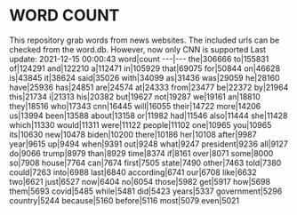 # WORD COUNT
This repository grab words from news websites. The included urls can be checked from the word.db.
However, now only CNN is supported
Last update: 2021-12-15 00:00:43
word|count
---|---
the|306666
to|155831
of|124291
and|122210
a|112471
in|105929
that|69075
for|50844
on|46628
is|43845
it|38624
said|35026
with|34099
as|31436
was|29059
he|28160
have|25936
has|24851
are|24574
at|24333
from|23477
be|22372
by|21964
this|21734
i|21313
his|20382
but|19627
not|19287
we|19161
an|18810
they|18516
who|17343
cnn|16445
will|16055
their|14722
more|14206
us|13994
been|13588
about|13158
or|11982
had|11546
also|11444
she|11428
which|11330
would|11311
were|11122
people|11102
one|10965
you|10965
its|10630
new|10478
biden|10200
there|10186
her|10108
after|9987
year|9615
up|9494
when|9391
out|9248
what|9247
president|9236
all|9127
do|9066
trump|8979
than|8929
time|8374
if|8161
over|8071
some|8000
so|7908
house|7764
can|7674
first|7505
state|7490
other|7463
told|7380
could|7263
into|6988
last|6840
according|6741
our|6708
like|6632
two|6621
just|6527
now|6404
no|6054
those|5982
get|5917
how|5698
them|5693
covid|5485
while|5481
did|5423
years|5337
government|5296
country|5244
because|5160
before|5116
most|5079
even|5021
